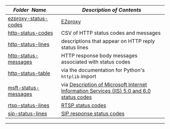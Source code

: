 |&nbsp;&nbsp;&nbsp;&nbsp;_Folder&nbsp;&nbsp;Name_&nbsp;&nbsp;&nbsp;&nbsp;| _Description of Contents_
|:----------------|--------------------------------------------------------------------------------------------------------------------------------------------------------
| [ezproxy-status-codes](ezproxy-status-codes) |  [EZproxy](https://www.oclc.org/support/services/ezproxy/documentation/cfg/logformat.en.html) 
| [http-status-codes](http-status-codes) |  CSV of HTTP status codes and messages 
| [http-status-lines](http-status-lines) |  descriptions that appear on HTTP reply status lines 
| [http-status-messages](http-status-messages) |  HTTP response body messages associated with status codes 
| [http-status-table](http-status-table) |  via the documentation for Python's `httplib` import 
| [msft-status-messages](msft-status-messages) |  via [Description of Microsoft Internet Information Services (IIS) 5.0 and 6.0 status codes](https://support.microsoft.com/help/318380) 
| [rtsp-status-lines](rtsp-status-lines) |  [RTSP status codes](https://www.websitepulse.com/kb/rtsp_status_codes) 
| [sip-status-lines](sip-status-lines) |  [SIP response status codes](https://www.websitepulse.com/kb/sip_response_status_codes) 

* * *

